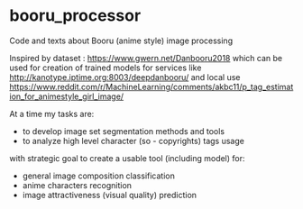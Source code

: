 # booru_processor
Code and texts about Booru (anime style) image processing

Inspired by dataset : https://www.gwern.net/Danbooru2018
which can be used for creation of trained models for services like http://kanotype.iptime.org:8003/deepdanbooru/
and local use https://www.reddit.com/r/MachineLearning/comments/akbc11/p_tag_estimation_for_animestyle_girl_image/

At a time my tasks are:
- to develop image set segmentation methods and tools
- to analyze high level character (so - copyrights) tags usage

with strategic goal to create a usable tool (including model) for:
- general image composition classification
- anime characters recognition
- image attractiveness (visual quality) prediction

